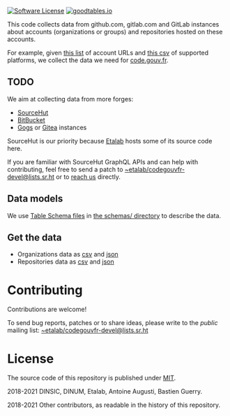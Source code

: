 [![Software License](https://img.shields.io/badge/Licence-MIT-orange.svg?style=flat-square)](https://git.sr.ht/~etalab/codegouvfr-fetch-data/tree/master/item/LICENSE.md) [![goodtables.io](https://goodtables.io/badge/github/etalab/data-codes-sources-fr.svg)](https://goodtables.io/github/etalab/data-codes-sources-fr)

This code collects data from github.com, gitlab.com and GitLab
instances about accounts (organizations or groups) and repositories
hosted on these accounts.

For example, given [this
list](https://git.sr.ht/~etalab/codegouvfr-sources/tree/master/item/comptes-organismes-publics)
of account URLs and [this
csv](https://git.sr.ht/~etalab/codegouvfr-sources/tree/master/item/comptes-organismes-publics)
of supported platforms, we collect the data we need for
[code.gouv.fr](https://code.gouv.fr).

## TODO

We aim at collecting data from more forges:

- [SourceHut](https://sourcehut.org)
- [BitBucket](https://bitbucket.org)
- [Gogs](https://gogs.io) or [Gitea](https://gitea.io) instances

SourceHut is our priority because [Etalab](https://sr.ht/~etalab/)
hosts some of its source code here.

If you are familiar with SourceHut GraphQL APIs and can help with
contributing, feel free to send a patch to
[~etalab/codegouvfr-devel@lists.sr.ht](mailto:~etalab/codegouvfr-devel@lists.sr.ht)
or to [reach us](mailto:logiciels-libres@data.gouv.fr) directly.

## Data models

We use [Table Schema
files](https://frictionlessdata.io/specs/table-schema/) in [the
schemas/ directory](./schemas/) to describe the data.

## Get the data

- Organizations data as [csv](https://code.gouv.fr/data/organizations/csv/all.csv) and [json](https://code.gouv.fr/data/organizations/json/all.json)
- Repositories data as [csv](https://code.gouv.fr//data/repositories/csv/all.csv) and [json](https://code.gouv.fr/data/repositories/json/all.json)

# Contributing

Contributions are welcome!

To send bug reports, patches or to share ideas, please write to the
*public* mailing list: [~etalab/codegouvfr-devel@lists.sr.ht](mailto:~etalab/codegouvfr-devel@lists.sr.ht)

# License

The source code of this repository is published under [MIT](LICENSE.md).

2018-2021 DINSIC, DINUM, Etalab, Antoine Augusti, Bastien Guerry.

2018-2021 Other contributors, as readable in the history of this repository.
